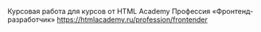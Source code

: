 Курсовая работа для курсов от HTML Academy Профессия «Фронтенд-разработчик»
https://htmlacademy.ru/profession/frontender
